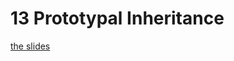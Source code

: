 <h1>13 Prototypal Inheritance</h1>

[the slides](https://joncancode.github.io/general_assembly_javascript_2019/13/index.html "slides")


